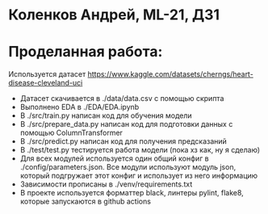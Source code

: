 # Коленков Андрей, ML-21, ДЗ1

# Проделанная работа:
Используется датасет https://www.kaggle.com/datasets/cherngs/heart-disease-cleveland-uci
- Датасет скачивается в ./data/data.csv с помощью скрипта
- Выполнено EDA в ./EDA/EDA.ipynb
- В ./src/train.py написан код для обучения модели
- В ./src/prepare_data.py написан код для подготовки данных с помощью ColumnTransformer
- В ./src/predict.py написан код для получения предсказаний
- В ./test/test.py тестируется работа модели (пока хз как, ну я сделаю)
- Для всех модулей используется один общий конфиг в ./config/parameters.json. Все модули используют модуль json, который подгружает этот конфиг и использует из него информацию
- Зависимости прописаны в ./venv/requirements.txt
- В проекте используется форматтер black, линтеры pylint, flake8, которые запускаются в github actions
